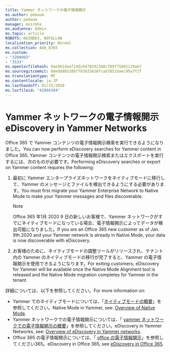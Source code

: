 ```yaml
---
title: Yammer ネットワークの電子情報開示
ms.author: pebaum
author: pebaum
manager: mnirkhe
ms.audience: Admin
ms.topic: article
ROBOTS: NOINDEX, NOFOLLOW
localization_priority: Normal
ms.collection: Adm_O365
ms.custom:
- "3200003"
- "3533"
ms.openlocfilehash: 9ae5014aef14dc6478282348cf89f75062129ab7
ms.sourcegitcommit: 8deddd8518bf793925628fcab7851daec99a7f2f
ms.translationtype: MT
ms.contentlocale: ja-JP
ms.lasthandoff: 02/15/2020
ms.locfileid: "42094384"
---
```

# <a name="ediscovery-in-yammer-networks"></a><span data-ttu-id="e54b6-102">Yammer ネットワークの電子情報開示</span><span class="sxs-lookup"><span data-stu-id="e54b6-102">eDiscovery in Yammer Networks</span></span>

<span data-ttu-id="e54b6-103">Office 365 で Yammer コンテンツの電子情報開示検索を実行できるようになりました。</span><span class="sxs-lookup"><span data-stu-id="e54b6-103">You can now perform eDiscovery searches for Yammer content in Office 365.</span></span>  <span data-ttu-id="e54b6-104">Yammer コンテンツの電子情報開示検索またはエクスポートを実行するには、次のものが必要です。</span><span class="sxs-lookup"><span data-stu-id="e54b6-104">Performing eDiscovery searches or export on Yammer content requires the following:</span></span>

1. <span data-ttu-id="e54b6-105">最初に Yammer エンタープライズネットワークをネイティブモードに移行して、Yammer のメッセージとファイルを検出できるようにする必要があります。</span><span class="sxs-lookup"><span data-stu-id="e54b6-105">You must first migrate your Yammer Enterprise Network to Native Mode to make your Yammer messages and files discoverable.</span></span>

   > [!NOTE] 
   ><span data-ttu-id="e54b6-106">Office 365 年1月 2020 9 日の新しいお客様で、Yammer ネットワークがすでにネイティブモードになっている場合、電子情報開示によってデータが検出可能になりました。</span><span class="sxs-lookup"><span data-stu-id="e54b6-106">If you are an Office 365 new customer as of Jan. 9th 2020 and your Yammer network is already in Native Mode, your data is now discoverable with eDiscovery.</span></span>

2. <span data-ttu-id="e54b6-107">お客様のために、ネイティブモードの調整ツールがリリースされ、テナント内の Yammer のネイティブモードの移行が完了すると、Yammer の電子情報開示を使用できるようになります。</span><span class="sxs-lookup"><span data-stu-id="e54b6-107">For exiting customers, eDiscovery for Yammer will be available once the Native Mode Alignment tool is released and the Native Mode migration completes for Yammer in the tenant.</span></span>

<span data-ttu-id="e54b6-108">詳細については、以下を参照してください。</span><span class="sxs-lookup"><span data-stu-id="e54b6-108">For more information on:</span></span>

- <span data-ttu-id="e54b6-109">Yammer でのネイティブモードについては、「[ネイティブモードの概要](https://docs.microsoft.com/yammer/configure-your-yammer-network/overview-native-mode)」を参照してください。</span><span class="sxs-lookup"><span data-stu-id="e54b6-109">Native Mode in Yammer, see: [Overview of Native Mode](https://docs.microsoft.com/yammer/configure-your-yammer-network/overview-native-mode).</span></span>
- <span data-ttu-id="e54b6-110">Yammer ネットワークでの電子情報開示については、「 [yammer ネットワークでの電子情報開示の概要](https://docs.microsoft.com/en-us/yammer/manage-security-and-compliance/overview-of-ediscovery)」を参照してください。</span><span class="sxs-lookup"><span data-stu-id="e54b6-110">eDiscovery in Yammer Networks, see: [Overview of eDiscovery in Yammer networks](https://docs.microsoft.com/en-us/yammer/manage-security-and-compliance/overview-of-ediscovery).</span></span>
- <span data-ttu-id="e54b6-111">Office 365 の電子情報開示については、「 [office の電子情報開示](https://docs.microsoft.com/en-us/microsoft-365/compliance/ediscovery)」を参照してください365。</span><span class="sxs-lookup"><span data-stu-id="e54b6-111">eDiscovery in Office 365, see [eDiscovery in Office 365](https://docs.microsoft.com/en-us/microsoft-365/compliance/ediscovery).</span></span>
